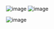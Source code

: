 ![image](https://github.com/user-attachments/assets/7c26a380-efb9-4f11-8a1d-1d62760cfb04)
![image](https://github.com/user-attachments/assets/7c26a380-efb9-4f11-8a1d-1d62760cfb04)


![image](https://github.com/user-attachments/assets/6f47717d-9bd9-48c0-b4fe-d8dc29fb635a)

